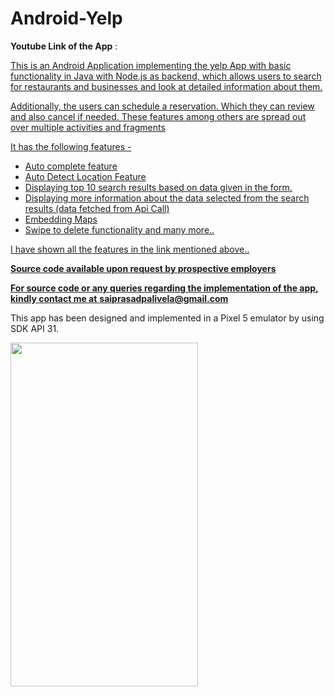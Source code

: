 # Android-Yelp

**Youtube Link of the App** : <a href="https://youtu.be/9mXaNNNp0CU" target="_blank"/>

This is an Android Application implementing the yelp App with basic functionality in Java with Node.js as backend, which allows users to search for 
restaurants and businesses and look at detailed information about them.

Additionally, the users can schedule a reservation. Which they can review and also cancel if needed. These features  among others are spread out over multiple activities and fragments

It has the following features -
- Auto complete feature
- Auto Detect Location Feature
- Displaying top 10 search results based on data given in the form.
- Displaying more information about the data selected from the search results (data fetched from Api Call)
- Embedding Maps
- Swipe to delete functionality and many more..

I have shown all the features in the link mentioned above..

**Source code available upon request by prospective employers**

**For source code or any queries regarding the implementation of the app, kindly contact me at**  **saiprasadpalivela@gmail.com** 

This app has been designed and implemented in a Pixel 5 emulator by using SDK API 31.


<img src="https://user-images.githubusercontent.com/39809810/208668255-b763cf41-5808-49ac-9ef9-4148fc328ccb.png" width="300" height="550"/>
